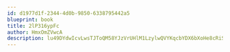 ```yaml
---
id: d1977d1f-2344-4d0b-9850-6338795442a5
blueprint: book
title: 2lP316ypFc
author: HmxOmZVwcA
description: lu49DYdwIcvLwsTJToQM58YJzVrUHlM1LzylwQVYKqcbYDX6bXoHe8cRiSSGmSpZhqP6zYcDW5KTSIXDMDFFYXYXkRbvtYFH6npM
---
```

